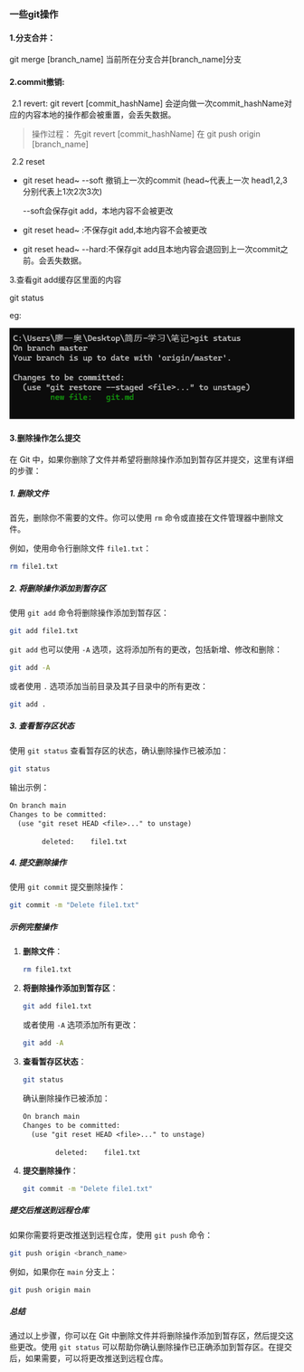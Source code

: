 ### 一些git操作

#### 1.分支合并：

git merge [branch_name] 当前所在分支合并[branch_name]分支

#### 2.commit撤销:

​	2.1 revert: git revert [commit_hashName] 会逆向做一次commit_hashName对应的内容本地的操作都会被重置，会丢失数据。

> 操作过程： 先git revert [commit_hashName] 在 git push origin [branch_name]

​	2.2 reset

- git reset  head~ --soft 撤销上一次的commit (head~代表上一次 head1,2,3分别代表上1次2次3次)

  --soft会保存git add，本地内容不会被更改

- git reset  head~ :不保存git add,本地内容不会被更改
- git reset  head~ --hard:不保存git add且本地内容会退回到上一次commit之前。会丢失数据。

3.查看git add缓存区里面的内容

git status

eg:

![image-20240719144243375](./MD_img/image-20240719144243375.png)

#### 3.删除操作怎么提交

在 Git 中，如果你删除了文件并希望将删除操作添加到暂存区并提交，这里有详细的步骤：

##### 1. 删除文件

首先，删除你不需要的文件。你可以使用 `rm` 命令或直接在文件管理器中删除文件。

例如，使用命令行删除文件 `file1.txt`：

```bash
rm file1.txt
```

##### 2. 将删除操作添加到暂存区

使用 `git add` 命令将删除操作添加到暂存区：

```bash
git add file1.txt
```

`git add` 也可以使用 `-A` 选项，这将添加所有的更改，包括新增、修改和删除：

```bash
git add -A
```

或者使用 `.` 选项添加当前目录及其子目录中的所有更改：

```bash
git add .
```

##### 3. 查看暂存区状态

使用 `git status` 查看暂存区的状态，确认删除操作已被添加：

```bash
git status
```

输出示例：

```
On branch main
Changes to be committed:
  (use "git reset HEAD <file>..." to unstage)

        deleted:    file1.txt
```

##### 4. 提交删除操作

使用 `git commit` 提交删除操作：

```bash
git commit -m "Delete file1.txt"
```

##### 示例完整操作

1. **删除文件**：

   ```bash
   rm file1.txt
   ```

2. **将删除操作添加到暂存区**：

   ```bash
   git add file1.txt
   ```

   或者使用 `-A` 选项添加所有更改：

   ```bash
   git add -A
   ```

3. **查看暂存区状态**：

   ```bash
   git status
   ```

   确认删除操作已被添加：

   ```
   On branch main
   Changes to be committed:
     (use "git reset HEAD <file>..." to unstage)

           deleted:    file1.txt
   ```

4. **提交删除操作**：

   ```bash
   git commit -m "Delete file1.txt"
   ```

##### 提交后推送到远程仓库

如果你需要将更改推送到远程仓库，使用 `git push` 命令：

```bash
git push origin <branch_name>
```

例如，如果你在 `main` 分支上：

```bash
git push origin main
```

##### 总结

通过以上步骤，你可以在 Git 中删除文件并将删除操作添加到暂存区，然后提交这些更改。使用 `git status` 可以帮助你确认删除操作已正确添加到暂存区。在提交后，如果需要，可以将更改推送到远程仓库。